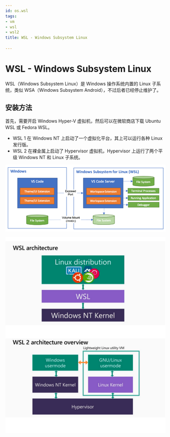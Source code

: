 ```yaml
---
id: os.wsl
tags:
- vm
- wsl
- wsl2
title: WSL - Windows Subsystem Linux

---
```

# WSL - Windows Subsystem Linux
WSL（Windows Subsystem Linux）是 Windows 操作系统内置的 Linux 子系统，类似 WSA（Windows Subsystem Android），不过后者已经停止维护了。

## 安装方法
首先，需要开启 Windows Hyper-V 虚拟机，然后可以在微软商店下载 Ubuntu WSL 或 Fedora WSL。

+ WSL 1 在 Windows NT 上启动了一个虚拟化平台，其上可以运行各种 Linux 发行版。
+ WSL 2 在裸金属上启动了 Hypervisor 虚拟机，Hypervisor 上运行了两个平级 Windows NT 和 Linux 子系统。

![](./../assets/1683275075054-b1f3ab97-2a58-4dea-8be4-06bc5a1a2987.png)


![](./../assets/1683275124346-73cf3fce-238b-4dec-b8ff-35f988669719.png)


